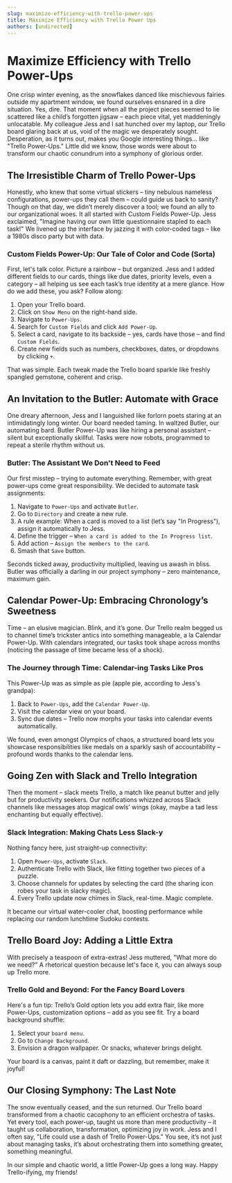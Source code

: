 ```yaml
---
slug: maximize-efficiency-with-trello-power-ups
title: Maximize Efficiency with Trello Power Ups
authors: [undirected]
---
```



# Maximize Efficiency with Trello Power-Ups

One crisp winter evening, as the snowflakes danced like mischievous fairies outside my apartment window, we found ourselves ensnared in a dire situation. Yes, dire. That moment when all the project pieces seemed to lie scattered like a child’s forgotten jigsaw – each piece vital, yet maddeningly unlocatable. My colleague Jess and I sat hunched over my laptop, our Trello board glaring back at us, void of the magic we desperately sought. Desperation, as it turns out, makes you Google interesting things... like "Trello Power-Ups." Little did we know, those words were about to transform our chaotic conundrum into a symphony of glorious order.

## The Irresistible Charm of Trello Power-Ups

Honestly, who knew that some virtual stickers – tiny nebulous nameless configurations, power-ups they call them – could guide us back to sanity? Though on that day, we didn’t merely discover a tool; we found an ally to our organizational woes. It all started with Custom Fields Power-Up. Jess exclaimed, "Imagine having our own little questionnaire stapled to each task!" We livened up the interface by jazzing it with color-coded tags – like a 1980s disco party but with data. 

### **Custom Fields Power-Up: Our Tale of Color and Code (Sorta)**

First, let's talk color. Picture a rainbow – but organized. Jess and I added different fields to our cards, things like due dates, priority levels, even a category – all helping us see each task’s true identity at a mere glance. How do we add these, you ask? Follow along:

1. Open your Trello board.
2. Click on `Show Menu` on the right-hand side.
3. Navigate to `Power-Ups`.
4. Search for `Custom Fields` and click `Add Power-Up`.
5. Select a card, navigate to its backside – yes, cards have those – and find `Custom Fields`.
6. Create new fields such as numbers, checkboxes, dates, or dropdowns by clicking `+`.

That was simple. Each tweak made the Trello board sparkle like freshly spangled gemstone, coherent and crisp.

## An Invitation to the Butler: Automate with Grace

One dreary afternoon, Jess and I languished like forlorn poets staring at an intimidatingly long winter. Our board needed taming. In waltzed Butler, our automating bard. Butler Power-Up was like hiring a personal assistant – silent but exceptionally skillful. Tasks were now robots, programmed to repeat a sterile rhythm without us.

### **Butler: The Assistant We Don't Need to Feed**

Our first misstep – trying to automate everything. Remember, with great power-ups come great responsibility. We decided to automate task assignments:

1. Navigate to `Power-Ups` and activate `Butler`.
2. Go to `Directory` and create a new rule.
3. A rule example: When a card is moved to a list (let’s say "In Progress"), assign it automatically to Jess.
4. Define the trigger – `When a card is added to the In Progress list`.
5. Add action – `Assign the members to the card`.
6. Smash that `Save` button.

Seconds ticked away, productivity multiplied, leaving us awash in bliss. Butler was officially a darling in our project symphony – zero maintenance, maximum gain.

## Calendar Power-Up: Embracing Chronology’s Sweetness

Time – an elusive magician. Blink, and it’s gone. Our Trello realm begged us to channel time’s trickster antics into something manageable, a la Calendar Power-Up. With calendars integrated, our tasks took shape across months (noticing the passage of time became less of a shock).

### **The Journey through Time: Calendar-ing Tasks Like Pros**

This Power-Up was as simple as pie (apple pie, according to Jess's grandpa):

1. Back to `Power-Ups`, add the `Calendar Power-Up`.
2. Visit the calendar view on your board.
3. Sync due dates – Trello now morphs your tasks into calendar events automatically.

We found, even amongst Olympics of chaos, a structured board lets you showcase responsibilities like medals on a sparkly sash of accountability – profound words thanks to the calendar lens.

## Going Zen with Slack and Trello Integration

Then the moment – slack meets Trello, a match like peanut butter and jelly but for productivity seekers. Our notifications whizzed across Slack channels like messages atop magical owls’ wings (okay, maybe a tad less enchanting but equally effective).

### **Slack Integration: Making Chats Less Slack-y**

Nothing fancy here, just straight-up connectivity:
1. Open `Power-Ups`, activate `Slack`.
2. Authenticate Trello with Slack, like fitting together two pieces of a puzzle.
3. Choose channels for updates by selecting the card (the sharing icon robes your task in slacky magic).
4. Every Trello update now chimes in Slack, real-time. Magic complete.

It became our virtual water-cooler chat, boosting performance while replacing our random lunchtime Sudoku contests.

## Trello Board Joy: Adding a Little Extra

With precisely a teaspoon of extra-extras! Jess muttered, "What more do we need?" A rhetorical question because let's face it, you can always soup up Trello more. 

### **Trello Gold and Beyond: For the Fancy Board Lovers**

Here's a fun tip: Trello’s Gold option lets you add extra flair, like more Power-Ups, customization options – add as you see fit. Try a board background shuffle:

1. Select your `board menu`.
2. Go to `Change Background`.
3. Envision a dragon wallpaper. Or snacks, whatever brings delight.

Your board is a canvas, paint it daft or dazzling, but remember, make it joyful!

## Our Closing Symphony: The Last Note

The snow eventually ceased, and the sun returned. Our Trello board transformed from a chaotic cacophony to an efficient orchestra of tasks. Yet every tool, each power-up, taught us more than mere productivity – it taught us collaboration, transformation, optimizing joy in work. Jess and I often say, "Life could use a dash of Trello Power-Ups." You see, it’s not just about managing tasks, it’s about orchestrating them into something greater, something meaningful.

In our simple and chaotic world, a little Power-Up goes a long way. Happy Trello-ifying, my friends!